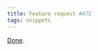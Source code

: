 ```yaml
---
title: Feature request #475
tags: snippets
---
```


[Done](http://wincent.com/a/support/bugs/show_bug.cgi?id=475).
